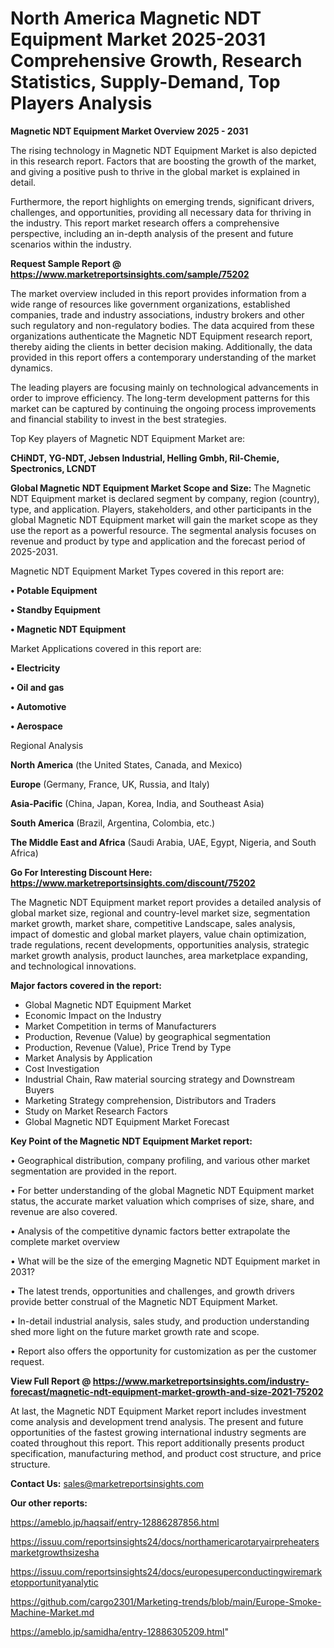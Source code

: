 # North America Magnetic NDT Equipment Market 2025-2031 Comprehensive Growth, Research Statistics, Supply-Demand,  Top Players Analysis

<Strong> Magnetic NDT Equipment Market Overview 2025 - 2031</strong>

The rising technology in Magnetic NDT Equipment Market is also depicted in this research report. Factors that are boosting the growth of the market, and giving a positive push to thrive in the global market is explained in detail.

Furthermore, the report highlights on emerging trends, significant drivers, challenges, and opportunities, providing all necessary data for thriving in the industry. This report market research offers a comprehensive perspective, including an in-depth analysis of the present and future scenarios within the industry.

<strong>Request Sample Report @ <a href=https://www.marketreportsinsights.com/sample/75202>https://www.marketreportsinsights.com/sample/75202</a></strong>

The market overview included in this report provides information from a wide range of resources like government organizations, established companies, trade and industry associations, industry brokers and other such regulatory and non-regulatory bodies. The data acquired from these organizations authenticate the Magnetic NDT Equipment research report, thereby aiding the clients in better decision making. Additionally, the data provided in this report offers a contemporary understanding of the market dynamics.

The leading players are focusing mainly on technological advancements in order to improve efficiency. The long-term development patterns for this market can be captured by continuing the ongoing process improvements and financial stability to invest in the best strategies.

Top Key players of Magnetic NDT Equipment Market are:

<strong>CHiNDT, YG-NDT, Jebsen Industrial, Helling Gmbh, Ril-Chemie, Spectronics, LCNDT</strong>

<strong><b>Global Magnetic NDT Equipment Market Scope and Size:</b></strong>
The Magnetic NDT Equipment market is declared segment by company, region (country), type, and application. Players, stakeholders, and other participants in the global Magnetic NDT Equipment market will gain the market scope as they use the report as a powerful resource. The segmental analysis focuses on revenue and product by type and application and the forecast period of 2025-2031.

Magnetic NDT Equipment Market Types covered in this report are:

<strong>• Potable Equipment

• Standby Equipment

• Magnetic NDT Equipment</strong>

Market Applications covered in this report are:

<strong>• Electricity

• Oil and gas

• Automotive

• Aerospace</strong> 

Regional Analysis

<strong>North America</strong> (the United States, Canada, and Mexico)

<strong>Europe</strong> (Germany, France, UK, Russia, and Italy)

<strong>Asia-Pacific</strong> (China, Japan, Korea, India, and Southeast Asia)

<strong>South America</strong> (Brazil, Argentina, Colombia, etc.)

<strong>The Middle East and Africa</strong> (Saudi Arabia, UAE, Egypt, Nigeria, and South Africa)

<strong>Go For Interesting Discount Here: <a href=https://www.marketreportsinsights.com/discount/75202>https://www.marketreportsinsights.com/discount/75202</a></strong>

The Magnetic NDT Equipment market report provides a detailed analysis of global market size, regional and country-level market size, segmentation market growth, market share, competitive Landscape, sales analysis, impact of domestic and global market players, value chain optimization, trade regulations, recent developments, opportunities analysis, strategic market growth analysis, product launches, area marketplace expanding, and technological innovations.

<strong><b>Major factors covered in the report:</b></strong>
<ul>
  <li>Global Magnetic NDT Equipment Market </li>
  <li>Economic Impact on the Industry</li>
  <li>Market Competition in terms of Manufacturers</li>
  <li>Production, Revenue (Value) by geographical segmentation</li>
  <li>Production, Revenue (Value), Price Trend by Type</li>
  <li>Market Analysis by Application</li>
  <li>Cost Investigation</li>
  <li>Industrial Chain, Raw material sourcing strategy and Downstream Buyers</li>
  <li>Marketing Strategy comprehension, Distributors and Traders</li>
  <li>Study on Market Research Factors</li>
  <li>Global Magnetic NDT Equipment Market Forecast</li>
</ul>

<strong><b>Key Point of the Magnetic NDT Equipment Market report:</b></strong>

• Geographical distribution, company profiling, and various other market segmentation are provided in the report.

• For better understanding of the global Magnetic NDT Equipment market status, the accurate market valuation which comprises of size, share, and revenue are also covered.

• Analysis of the competitive dynamic factors better extrapolate the complete market overview

• What will be the size of the emerging Magnetic NDT Equipment market in 2031?

• The latest trends, opportunities and challenges, and growth drivers provide better construal of the Magnetic NDT Equipment Market.

• In-detail industrial analysis, sales study, and production understanding shed more light on the future market growth rate and scope.

• Report also offers the opportunity for customization as per the customer request.

<strong><b>View Full Report @ <a href=https://www.marketreportsinsights.com/industry-forecast/magnetic-ndt-equipment-market-growth-and-size-2021-75202>https://www.marketreportsinsights.com/industry-forecast/magnetic-ndt-equipment-market-growth-and-size-2021-75202</a></b></strong>


At last, the Magnetic NDT Equipment Market report includes investment come analysis and development trend analysis. The present and future opportunities of the fastest growing international industry segments are coated throughout this report. This report additionally presents product specification, manufacturing method, and product cost structure, and price structure.

<strong>Contact Us:</strong>
sales@marketreportsinsights.com

<strong>Our other reports:</strong>

<a href=https://ameblo.jp/haqsaif/entry-12886287856.html>https://ameblo.jp/haqsaif/entry-12886287856.html</a>

<a href=https://issuu.com/reportsinsights24/docs/northamericarotaryairpreheatersmarketgrowthsizesha>https://issuu.com/reportsinsights24/docs/northamericarotaryairpreheatersmarketgrowthsizesha</a>

<a href=https://issuu.com/reportsinsights24/docs/europesuperconductingwiremarketopportunityanalytic>https://issuu.com/reportsinsights24/docs/europesuperconductingwiremarketopportunityanalytic</a>

<a href=https://github.com/cargo2301/Marketing-trends/blob/main/Europe-Smoke-Machine-Market.md>https://github.com/cargo2301/Marketing-trends/blob/main/Europe-Smoke-Machine-Market.md</a>

<a href=https://ameblo.jp/samidha/entry-12886305209.html>https://ameblo.jp/samidha/entry-12886305209.html</a>"
